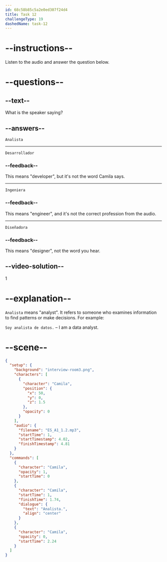 ```yaml
---
id: 68c58b85c5a2e0ed307f24d4
title: Task 12
challengeType: 19
dashedName: task-12
---
```

<!-- (Audio) Camila: Analista -->

# --instructions--

Listen to the audio and answer the question below.

# --questions--

## --text--

What is the speaker saying?

## --answers--

`Analista`

---

`Desarrollador`

### --feedback--

This means "developer", but it's not the word Camila says.

---

`Ingeniera`

### --feedback--

This means "engineer", and it's not the correct profession from the audio.

---

`Diseñadora`

### --feedback--

This means "designer", not the word you hear.

## --video-solution--

1

# --explanation--

`Analista` means "analyst". It refers to someone who examines information to find patterns or make decisions. For example: 

`Soy analista de datos.` – I am a data analyst.

# --scene--

```json
{
  "setup": {
    "background": "interview-room3.png",
    "characters": [
      {
        "character": "Camila",
        "position": {
          "x": 50,
          "y": 0,
          "z": 1.5
        },
        "opacity": 0
      }
    ],
    "audio": {
      "filename": "ES_A1_1.2.mp3",
      "startTime": 1,
      "startTimestamp": 4.02,
      "finishTimestamp": 4.81
    }
  },
  "commands": [
    {
      "character": "Camila",
      "opacity": 1,
      "startTime": 0
    },
    {
      "character": "Camila",
      "startTime": 1,
      "finishTime": 1.74,
      "dialogue": {
        "text": "Analista.",
        "align": "center"
      }
    },
    {
      "character": "Camila",
      "opacity": 0,
      "startTime": 2.24
    }
  ]
}
```
